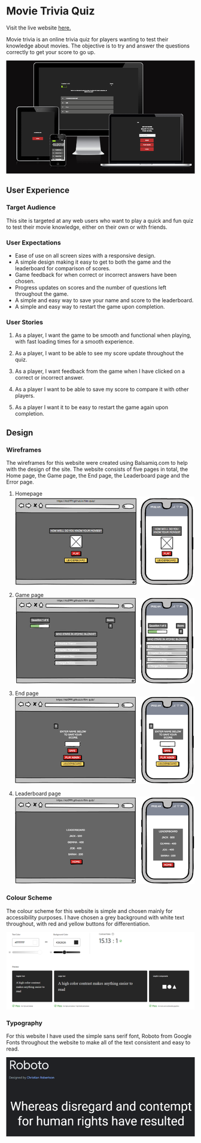 # Movie Trivia Quiz

Visit the live website [here.](https://kb5991.github.io/film-quiz/)

Movie trivia is an online trivia quiz for players wanting to test their knowledge about movies. The objective is to try and answer the questions correctly to get your score to go up.

![Responsive website example image](assets\images\responsive.png)

## User Experience

### Target Audience

This site is targeted at any web users who want to play a quick and fun quiz to test their movie knowledge, either on their own or with friends.

### User Expectations

- Ease of use on all screen sizes with a responsive design.
- A simple design making it easy to get to both the game and the leaderboard for comparison of scores.
- Game feedback for when correct or incorrect answers have been chosen.
- Progress updates on scores and the number of questions left throughout the game.
- A simple and easy way to save your name and score to the leaderboard.
- A simple and easy way to restart the game upon completion.

### User Stories

1. As a player, I want the game to be smooth and functional when playing, with fast loading times for a smooth experience.

2. As a player, I want to be able to see my score update throughout the quiz.

3. As a player, I want feedback from the game when I have clicked on a correct or incorrect answer.

4. As a player I want to be able to save my score to compare it with other players.

5. As a player I want it to be easy to restart the game again upon completion.

## Design

### Wireframes

The wireframes for this website were created using Balsamiq.com to help with the design of the site. The website consists of five pages in total, the Home page, the Game page, the End page, the Leaderboard page and the Error page.

1. Homepage<br>
![desktop and mobile wireframes home](assets\images\homepagewireframes.png)

2. Game page<br>
![desktop and mobile wireframes game](assets\images\gamepagewireframes.png)

3. End page<br>
![desktop and mobile wireframes end](assets\images\endpagewireframes.png)

4. Leaderboard page<br>
![desktop and mobile wireframes leaderboard](assets/images/leaderboardwireframes.png)

### Colour Scheme

The colour scheme for this website is simple and chosen mainly for accessibility purposes. I have chosen a grey background with white text throughout, with red and yellow buttons for differentiation.

![accessibility checker](assets/images/adobecolour.png)

### Typography

For this website I have used the simple sans serif font, Roboto from Google Fonts throughout the website to make all of the text consistent and easy to read.

![roboto font](assets/images/roboto.png)